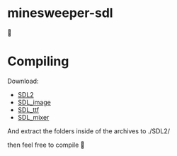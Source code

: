 # minesweeper-sdl

:troll:

# Compiling

Download:
+ [SDL2](https://github.com/libsdl-org/SDL/releases/download/release-2.26.4/SDL2-devel-2.26.4-VC.zip)
+ [SDL_image](https://github.com/libsdl-org/SDL_image/releases/download/release-2.6.3/SDL2_image-devel-2.6.3-VC.zip)
+ [SDL_ttf](https://github.com/libsdl-org/SDL_ttf/releases/download/release-2.20.2/SDL2_ttf-devel-2.20.2-VC.zip)
+ [SDL_mixer](https://github.com/libsdl-org/SDL_mixer/releases/download/release-2.6.3/SDL2_mixer-devel-2.6.3-VC.zip)

And extract the folders inside of the archives to ./SDL2/

then feel free to compile :troll: